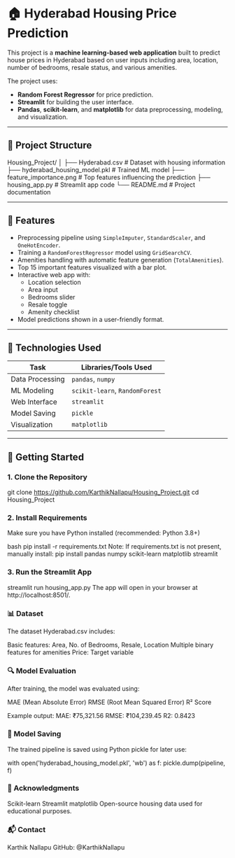 # 🏠 Hyderabad Housing Price Prediction

This project is a **machine learning-based web application** built to predict house prices in Hyderabad based on user inputs including area, location, number of bedrooms, resale status, and various amenities.

The project uses:
- **Random Forest Regressor** for price prediction.
- **Streamlit** for building the user interface.
- **Pandas**, **scikit-learn**, and **matplotlib** for data preprocessing, modeling, and visualization.

---

## 📂 Project Structure

Housing_Project/
│
├── Hyderabad.csv # Dataset with housing information
├── hyderabad_housing_model.pkl # Trained ML model
├── feature_importance.png # Top features influencing the prediction
├── housing_app.py # Streamlit app code
└── README.md # Project documentation


---

## 🚀 Features

- Preprocessing pipeline using `SimpleImputer`, `StandardScaler`, and `OneHotEncoder`.
- Training a `RandomForestRegressor` model using `GridSearchCV`.
- Amenities handling with automatic feature generation (`TotalAmenities`).
- Top 15 important features visualized with a bar plot.
- Interactive web app with:
  - Location selection
  - Area input
  - Bedrooms slider
  - Resale toggle
  - Amenity checklist
- Model predictions shown in a user-friendly format.

---

## 🧠 Technologies Used

| Task               | Libraries/Tools Used              |
|--------------------|----------------------------------|
| Data Processing    | `pandas`, `numpy`                |
| ML Modeling        | `scikit-learn`, `RandomForest`   |
| Web Interface      | `streamlit`                      |
| Model Saving       | `pickle`                         |
| Visualization      | `matplotlib`                     |

---

## 🏁 Getting Started
### 1. Clone the Repository
git clone https://github.com/KarthikNallapu/Housing_Project.git
cd Housing_Project

### 2. Install Requirements
Make sure you have Python installed (recommended: Python 3.8+)

bash
pip install -r requirements.txt
Note: If requirements.txt is not present, manually install:
pip install pandas numpy scikit-learn matplotlib streamlit

### 3. Run the Streamlit App
streamlit run housing_app.py
The app will open in your browser at http://localhost:8501/.

### 📊 Dataset
The dataset Hyderabad.csv includes:

Basic features: Area, No. of Bedrooms, Resale, Location
Multiple binary features for amenities
Price: Target variable

### 🔍 Model Evaluation
After training, the model was evaluated using:

MAE (Mean Absolute Error)
RMSE (Root Mean Squared Error)
R² Score

Example output:
MAE: ₹75,321.56
RMSE: ₹104,239.45
R2: 0.8423

### 💾 Model Saving
The trained pipeline is saved using Python pickle for later use:

with open('hyderabad_housing_model.pkl', 'wb') as f:
    pickle.dump(pipeline, f)

### 🙌 Acknowledgments
Scikit-learn
Streamlit
matplotlib
Open-source housing data used for educational purposes.

### 📬 Contact
Karthik Nallapu
GitHub: @KarthikNallapu





